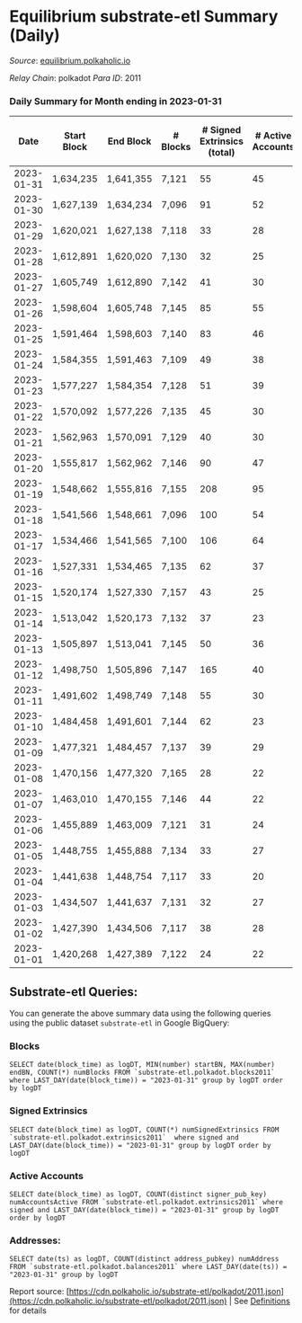 # Equilibrium substrate-etl Summary (Daily)

_Source_: [equilibrium.polkaholic.io](https://equilibrium.polkaholic.io)

*Relay Chain*: polkadot
*Para ID*: 2011



### Daily Summary for Month ending in 2023-01-31


| Date | Start Block | End Block | # Blocks | # Signed Extrinsics (total) | # Active Accounts | # Passive | # New | # Addresses with Balances | # Events | # Transfers | # XCM Transfers In | # XCM Transfers Out |
| ---- | ----------- | --------- | -------- | --------------------------- | ----------------- | --------- | ----- | ------------------------- | -------- | ----------- | ------------------ | ------------------- |
| 2023-01-31 | 1,634,235 | 1,641,355 | 7,121  | 55 | 45 |  | 2 | 8,987 | 304,550 |   | 8 ($87.79) |   |
| 2023-01-30 | 1,627,139 | 1,634,234 | 7,096  | 91 | 52 |  | 4 | 8,985 | 247,846 |   | 9 ($132.81) |   |
| 2023-01-29 | 1,620,021 | 1,627,138 | 7,118  | 33 | 28 |  | 2 | 8,981 | 218,998 |   | 1 ($6.67) |   |
| 2023-01-28 | 1,612,891 | 1,620,020 | 7,130  | 32 | 25 |  | 1 | 8,979 | 219,489 |   | 2 ($25.73) |   |
| 2023-01-27 | 1,605,749 | 1,612,890 | 7,142  | 41 | 30 |  | 1 | 8,978 | 219,721 |   | 4 ($49.00) |   |
| 2023-01-26 | 1,598,604 | 1,605,748 | 7,145  | 85 | 55 |  | 6 | 8,977 | 221,099 |   | 4 ($311.38) |   |
| 2023-01-25 | 1,591,464 | 1,598,603 | 7,140  | 83 | 46 |  | 9 | 8,971 | 221,842 |   | 6 ($3,199.30) |   |
| 2023-01-24 | 1,584,355 | 1,591,463 | 7,109  | 49 | 38 |  | 10 | 8,962 | 220,703 |   | 6 ($604.47) |   |
| 2023-01-23 | 1,577,227 | 1,584,354 | 7,128  | 51 | 39 |  | 1 | 8,952 | 221,269 |   |   |   |
| 2023-01-22 | 1,570,092 | 1,577,226 | 7,135  | 45 | 30 |  | 2 | 8,951 | 221,762 |   | 1 ($6.33) |   |
| 2023-01-21 | 1,562,963 | 1,570,091 | 7,129  | 40 | 30 |  |  | 8,949 | 221,506 |   | 1 ($11.93) |   |
| 2023-01-20 | 1,555,817 | 1,562,962 | 7,146  | 90 | 47 |  | 8 | 8,949 | 222,291 |   | 9 ($72.36) |   |
| 2023-01-19 | 1,548,662 | 1,555,816 | 7,155  | 208 | 95 |  | 22 | 8,942 | 222,220 |   | 73 ($1,320.26) |   |
| 2023-01-18 | 1,541,566 | 1,548,661 | 7,096  | 100 | 54 |  | 3 | 8,920 | 220,567 |   | 9 ($122.81) |   |
| 2023-01-17 | 1,534,466 | 1,541,565 | 7,100  | 106 | 64 |  | 6 | 8,917 | 220,600 |   | 2 ($97.32) |   |
| 2023-01-16 | 1,527,331 | 1,534,465 | 7,135  | 62 | 37 |  | 4 | 8,911 | 221,731 |   | 11 ($13.17) |   |
| 2023-01-15 | 1,520,174 | 1,527,330 | 7,157  | 43 | 25 |  | 1 | 8,907 | 221,880 |   | 3 ($22.78) |   |
| 2023-01-14 | 1,513,042 | 1,520,173 | 7,132  | 37 | 23 |  | 21 | 8,906 | 221,079 |   | 4 ($3,530.07) |   |
| 2023-01-13 | 1,505,897 | 1,513,041 | 7,145  | 50 | 36 |  | 3 | 8,885 | 221,069 |   | 3 ($167.55) |   |
| 2023-01-12 | 1,498,750 | 1,505,896 | 7,147  | 165 | 40 |  | 8,882 | 8,882 | 219,492 |   | 3 ($39.36) |   |
| 2023-01-11 | 1,491,602 | 1,498,749 | 7,148  | 55 | 30 |  |  |  | 209,382 |   | 1  |   |
| 2023-01-10 | 1,484,458 | 1,491,601 | 7,144  | 62 | 23 |  |  |  | 207,921 |   | 6 ($78.24) |   |
| 2023-01-09 | 1,477,321 | 1,484,457 | 7,137  | 39 | 29 |  |  |  | 207,606 |   | 3 ($59.09) |   |
| 2023-01-08 | 1,470,156 | 1,477,320 | 7,165  | 28 | 22 |  |  |  | 208,354 |   | 4 ($292.60) |   |
| 2023-01-07 | 1,463,010 | 1,470,155 | 7,146  | 44 | 22 |  |  |  | 207,929 |   | 5 ($136.77) |   |
| 2023-01-06 | 1,455,889 | 1,463,009 | 7,121  | 31 | 24 |  |  |  | 207,115 |   | 5 ($809.53) |   |
| 2023-01-05 | 1,448,755 | 1,455,888 | 7,134  | 33 | 27 |  |  |  | 207,461 |   | 2 ($469.64) |   |
| 2023-01-04 | 1,441,638 | 1,448,754 | 7,117  | 33 | 20 |  |  |  | 206,679 |   | 2 ($242.03) |   |
| 2023-01-03 | 1,434,507 | 1,441,637 | 7,131  | 32 | 27 |  |  |  | 207,349 |   | 1 ($448.95) |   |
| 2023-01-02 | 1,427,390 | 1,434,506 | 7,117  | 38 | 28 |  |  |  | 207,014 |   | 2 ($43.94) |   |
| 2023-01-01 | 1,420,268 | 1,427,389 | 7,122  | 24 | 22 |  |  |  | 207,098 |   |   |   |

## Substrate-etl Queries:
You can generate the above summary data using the following queries using the public dataset `substrate-etl` in Google BigQuery:


### Blocks
```
SELECT date(block_time) as logDT, MIN(number) startBN, MAX(number) endBN, COUNT(*) numBlocks FROM `substrate-etl.polkadot.blocks2011`  where LAST_DAY(date(block_time)) = "2023-01-31" group by logDT order by logDT
```


### Signed Extrinsics
```
SELECT date(block_time) as logDT, COUNT(*) numSignedExtrinsics FROM `substrate-etl.polkadot.extrinsics2011`  where signed and LAST_DAY(date(block_time)) = "2023-01-31" group by logDT order by logDT
```


### Active Accounts
```
SELECT date(block_time) as logDT, COUNT(distinct signer_pub_key) numAccountsActive FROM `substrate-etl.polkadot.extrinsics2011` where signed and LAST_DAY(date(block_time)) = "2023-01-31" group by logDT order by logDT
```


### Addresses:
```
SELECT date(ts) as logDT, COUNT(distinct address_pubkey) numAddress FROM `substrate-etl.polkadot.balances2011` where LAST_DAY(date(ts)) = "2023-01-31" group by logDT
```



Report source: [https://cdn.polkaholic.io/substrate-etl/polkadot/2011.json](https://cdn.polkaholic.io/substrate-etl/polkadot/2011.json) | See [Definitions](/DEFINITIONS.md) for details
